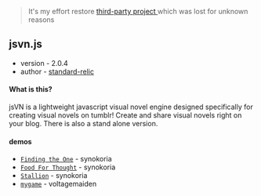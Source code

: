 > It's my effort restore  [third-party project ](https://standard-relic.tumblr.com/jsvnlatest) which was lost for unknown reasons
## jsvn.js
* version - 2.0.4
* author - [standard-relic](https://standard-relic.tumblr.com/) 

#### What is this?

jsVN is a lightweight javascript visual novel engine designed specifically for creating visual novels on tumblr! Create and share visual novels right on your blog. There is also a stand alone version.

#### demos
* [`Finding the One`](http://synokoria.tumblr.com/Finding_the_One) - synokoria
* [`Food For Thought`](http://synokoria.tumblr.com/Food_For_Thought) - synokoria
* [`Stallion`](http://synokoria.tumblr.com/Stallion) - synokoria 
* [`mygame`](http://voltagemaiden.tumblr.com/mygame) - voltagemaiden
